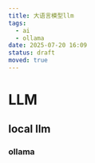 ```yaml
---
title: 大语言模型llm
tags:
  - ai
  - ollama
date: 2025-07-20 16:09
status: draft
moved: true
---
```


# LLM

## local llm

### ollama

